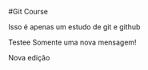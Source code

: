 #Git Course

Isso é apenas um estudo de git e github

Testee
Somente uma nova mensagem!

Nova edição
